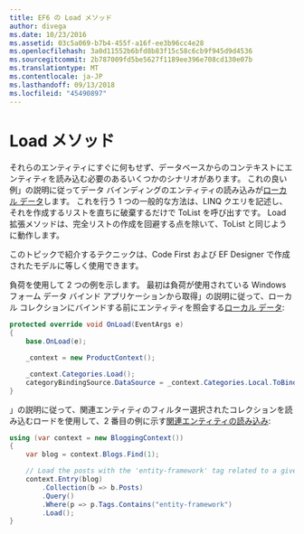 ```yaml
---
title: EF6 の Load メソッド
author: divega
ms.date: 10/23/2016
ms.assetid: 03c5a069-b7b4-455f-a16f-ee3b96cc4e28
ms.openlocfilehash: 3a0d11552b6bfd8b83f15c58c6cb9f945d9d4536
ms.sourcegitcommit: 2b787009fd5be5627f1189ee396e708cd130e07b
ms.translationtype: MT
ms.contentlocale: ja-JP
ms.lasthandoff: 09/13/2018
ms.locfileid: "45490897"
---
```

# <a name="the-load-method"></a>Load メソッド
それらのエンティティにすぐに何もせず、データベースからのコンテキストにエンティティを読み込む必要のあるいくつかのシナリオがあります。 これの良い例」の説明に従ってデータ バインディングのエンティティの読み込みが[ローカル データ](~/ef6/querying/local-data.md)します。 これを行う 1 つの一般的な方法は、LINQ クエリを記述し、それを作成するリストを直ちに破棄するだけで ToList を呼び出すです。 Load 拡張メソッドは、完全リストの作成を回避する点を除いて、ToList と同じように動作します。  

このトピックで紹介するテクニックは、Code First および EF Designer で作成されたモデルに等しく使用できます。  

負荷を使用して 2 つの例を示します。 最初は負荷が使用されている Windows フォーム データ バインド アプリケーションから取得」の説明に従って、ローカル コレクションにバインドする前にエンティティを照会する[ローカル データ](~/ef6/querying/local-data.md):  

``` csharp
protected override void OnLoad(EventArgs e)
{
    base.OnLoad(e);

    _context = new ProductContext();

    _context.Categories.Load();
    categoryBindingSource.DataSource = _context.Categories.Local.ToBindingList();
}
```  

」の説明に従って、関連エンティティのフィルター選択されたコレクションを読み込むロードを使用して、2 番目の例に示す[関連エンティティの読み込み](~/ef6/querying/related-data.md):  

``` csharp
using (var context = new BloggingContext())
{
    var blog = context.Blogs.Find(1);

    // Load the posts with the 'entity-framework' tag related to a given blog
    context.Entry(blog)
        .Collection(b => b.Posts)
        .Query()
        .Where(p => p.Tags.Contains("entity-framework")
        .Load();
}
```  
